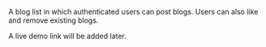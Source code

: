 A blog list in which authenticated users can post blogs. Users can also like and remove existing blogs.

A live demo link will be added later.
